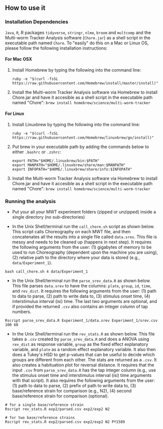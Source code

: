 ## How to use it

### Installation Dependencies

`Java`, `R`, R packages `tidyverse`, `stringr`, `nlme`, `broom` and `multcomp` and the Multi-worm Tracker Analysis software (`Chore.jar`) as a shell script in the executable path named `Chore`.
To "easily" do this on a Mac or Linux OS, please follow the following installation
instructions:

#### For Mac OSX
1. Install Homebrew by typing the following into the command line:

	`ruby -e "$(curl -fsSL https://raw.githubusercontent.com/Homebrew/install/master/install)"`


2. Install the Multi-worm Tracker Analysis software via Homebrew to install Chore.jar and
have it accesible as a shell script in the executable path named "Chore":
	`brew install homebrew/science/multi-worm-tracker`


#### For Linux
1. Install Linuxbrew by typing the following into the command line:

	`ruby -e "$(curl -fsSL https://raw.githubusercontent.com/Homebrew/linuxbrew/go/install)"`


2. Put brew in your executable path by adding the commands below to either `.bashrc` or
`.zshrc`:
	~~~
	export PATH="$HOME/.linuxbrew/bin:$PATH"
	export MANPATH="$HOME/.linuxbrew/share/man:$MANPATH"
	export INFOPATH="$HOME/.linuxbrew/share/info:$INFOPATH"
	~~~

3. Install the Multi-worm Tracker Analysis software via Homebrew to install Chore.jar and
	have it accesible as a shell script in the executable path named "Chore":
	`brew install homebrew/science/multi-worm-tracker`


### Running the analysis

* Put your all your MWT experiment folders (zipped or unzipped) inside a single directory (no sub-directories)

* In the Unix Shell/terminal run the `call_chore.sh` script as shown below. This script calls Choreography on each MWT file, and then concatenates all the results into a single file called `data.srev`. This file is messy and needs to be cleaned up (happens in next step). It requires the following arguments from the user: (1) gigabytes of memory to be used to run Choreography (dependent upon the machine you are using), (2) relative path to the directory where your data is stored (e.g., `data/Experiment_1`).

~~~
bash call_chore.sh 4 data/Experiment_1
~~~

* In the Unix Shell/terminal run the `parse_srev_data.R` as shown below. This file parses `data.srev` to have the columns: `plate`, `group`, `id`, `time`, and `rev_dist`. It requires the following arguments from the user: (1) path to data to parse, (2) path to write data to, (3) stimulus onset time, (4) interstimulus interval (isi) time. The last two arguments are optional, and if provided the returned `.csv` also contains an integer column of tap numbers.

~~~
Rscript parse_srev_data.R Experiment_1/data.srev Experiment_1/srev.csv 100 60
~~~

* In the Unix Shell/terminal run the `rev_stats.R` as shown below. This file takes a `.csv` created by `parse_srev_data.R` and does a ANOVA using `rev_dist` as response variable, `group` as the fixed effect explanatory variable, and `plate` as a random effect explanatory variable. It also then does a Tukey's HSD to get p-values that can be useful to decide which groups are different from each other. The stats are returned as a `.csv`. It also creates a habituation plot for reversal distance. It requires that the input `.csv` from `parse_srev_data.R` has the tap integer column (e.g., use the stimulus onset time and interstimulus interval (isi) time arguments with that script). It also requires the following arguments from the user: (1) path to data to parse, (2) prefix of path to write data to, (3) base/reference strain for comparison (e.g., N2), (4) second base/reference strain for comparison (optional).

~~~
# for a single base/reference strain
Rscript rev_stats.R exp2/parsed.csv exp2/exp2 N2

# for two base/reference strains
Rscript rev_stats.R exp2/parsed.csv exp2/exp2 N2 PY1589
~~~
